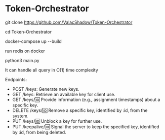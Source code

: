 # Token-Orchestrator

git clone https://github.com/ValacShadow/Token-Orchestrator

cd Token-Orchestrator

docker-compose up --build 

run redis on docker

python3 main.py

It can handle all query in O(1) time complexity

Endpoints:
- POST /keys: Generate new keys.
- GET /keys: Retrieve an available key for client use.
- GET /keys/:id: Provide information (e.g., assignment timestamps) about a specific key.
- DELETE /keys/:id: Remove a specific key, identified by :id, from the system.
- PUT /keys/:id: Unblock a key for further use.
- PUT /keepalive/:id: Signal the server to keep the specified key, identified by :id, from being deleted.


